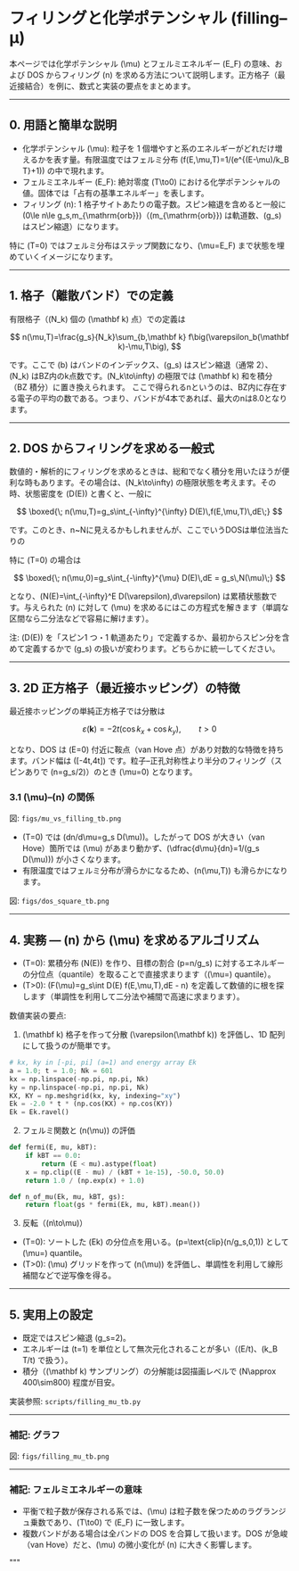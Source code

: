 # フィリングと化学ポテンシャル (filling–μ)

本ページでは化学ポテンシャル \(\mu\) とフェルミエネルギー \(E_F\) の意味、および DOS からフィリング \(n\) を求める方法について説明します。正方格子（最近接結合）を例に、数式と実装の要点をまとめます。

---

## 0. 用語と簡単な説明

- 化学ポテンシャル \(\mu\): 粒子を 1 個増やすと系のエネルギーがどれだけ増えるかを表す量。有限温度ではフェルミ分布
  \(f(E,\mu,T)=1/(e^{(E-\mu)/k_B T}+1)\) の中で現れます。
- フェルミエネルギー \(E_F\): 絶対零度 \(T\to0\) における化学ポテンシャルの値。固体では「占有の基準エネルギー」を表します。
- フィリング \(n\): 1 格子サイトあたりの電子数。スピン縮退を含めると一般に \(0\le n\le g_s\,m_{\mathrm{orb}}\)（\(m_{\mathrm{orb}}\) は軌道数、\(g_s\) はスピン縮退）になります。

特に \(T=0\) ではフェルミ分布はステップ関数になり、\(\mu=E_F\) まで状態を埋めていくイメージになります。

---

## 1. 格子（離散バンド）での定義

有限格子（\(N_k\) 個の \(\mathbf k\) 点）での定義は

$$
n(\mu,T)=\frac{g_s}{N_k}\sum_{b,\mathbf k} f\big(\varepsilon_b(\mathbf k)-\mu,T\big),
$$

です。ここで \(b\) はバンドのインデックス、\(g_s\) はスピン縮退（通常 2）、\(N_k\) はBZ内のk点数です。\(N_k\to\infty\) の極限では \(\mathbf k\) 和を積分（BZ 積分）に置き換えられます。
ここで得られるnというのは、BZ内に存在する電子の平均の数である。つまり、バンドが4本であれば、最大のnは8.0となります。

---

## 2. DOS からフィリングを求める一般式

数値的・解析的にフィリングを求めるときは、総和でなく積分を用いたほうが便利な時もあります。その場合は、\(N_k\to\infty\) の極限状態を考えます。その時、状態密度を \(D(E)\) と書くと、一般に

$$
\boxed{\; n(\mu,T)=g_s\int_{-\infty}^{\infty} D(E)\,f(E,\mu,T)\,dE\;}
$$

です。このとき、n~Nに見えるかもしれませんが、ここでいうDOSは単位法当たりの

特に \(T=0\) の場合は

$$
\boxed{\; n(\mu,0)=g_s\int_{-\infty}^{\mu} D(E)\,dE = g_s\,N(\mu)\;}
$$

となり、\(N(E)=\int_{-\infty}^E D(\varepsilon)\,d\varepsilon\) は累積状態数です。与えられた \(n\) に対して \(\mu\) を求めるにはこの方程式を解きます（単調な区間なら二分法などで容易に解けます）。

注: \(D(E)\) を「スピン1 つ・1 軌道あたり」で定義するか、最初からスピン分を含めて定義するかで \(g_s\) の扱いが変わります。どちらかに統一してください。

---

## 3. 2D 正方格子（最近接ホッピング）の特徴

最近接ホッピングの単純正方格子では分散は

$$
\varepsilon(\mathbf k)=-2t(\cos k_x+\cos k_y),\qquad t>0
$$

となり、DOS は \(E=0\) 付近に鞍点（van Hove 点）があり対数的な特徴を持ちます。バンド幅は \([-4t,4t]\) です。粒子–正孔対称性より半分のフィリング（スピンありで \(n=g_s/2\)）のとき \(\mu=0\) となります。

### 3.1 \(\mu\)–\(n\) の関係

図: `figs/mu_vs_filling_tb.png`

- \(T=0\) では \(dn/d\mu=g_s D(\mu)\)。したがって DOS が大きい（van Hove）箇所では \(\mu\) があまり動かず、\(\dfrac{d\mu}{dn}=1/(g_s D(\mu))\) が小さくなります。
- 有限温度ではフェルミ分布が滑らかになるため、\(n(\mu,T)\) も滑らかになります。

図: `figs/dos_square_tb.png`

---

## 4. 実務 — \(n\) から \(\mu\) を求めるアルゴリズム

- \(T=0\): 累積分布 \(N(E)\) を作り、目標の割合 \(p=n/g_s\) に対するエネルギーの分位点（quantile）を取ることで直接求まります（\(\mu=\) quantile）。
- \(T>0\): \(F(\mu)=g_s\int D(E) f(E,\mu,T)\,dE - n\) を定義して数値的に根を探します（単調性を利用して二分法や補間で高速に求まります）。

数値実装の要点:

1. \(\mathbf k\) 格子を作って分散 \(\varepsilon(\mathbf k)\) を評価し、1D 配列にして扱うのが簡単です。

```python
# kx, ky in [-pi, pi] (a=1) and energy array Ek
a = 1.0; t = 1.0; Nk = 601
kx = np.linspace(-np.pi, np.pi, Nk)
ky = np.linspace(-np.pi, np.pi, Nk)
KX, KY = np.meshgrid(kx, ky, indexing="xy")
Ek = -2.0 * t * (np.cos(KX) + np.cos(KY))
Ek = Ek.ravel()
```

2. フェルミ関数と \(n(\mu)\) の評価

```python
def fermi(E, mu, kBT):
    if kBT == 0.0:
        return (E < mu).astype(float)
    x = np.clip((E - mu) / (kBT + 1e-15), -50.0, 50.0)
    return 1.0 / (np.exp(x) + 1.0)

def n_of_mu(Ek, mu, kBT, gs):
    return float(gs * fermi(Ek, mu, kBT).mean())
```

3. 反転（\(n\to\mu\)）

- \(T=0\): ソートした \(Ek\) の分位点を用いる。\(p=\text{clip}(n/g_s,0,1)\) として \(\mu=\) quantile。
- \(T>0\): \(\mu\) グリッドを作って \(n(\mu)\) を評価し、単調性を利用して線形補間などで逆写像を得る。

---

## 5. 実用上の設定

- 既定ではスピン縮退 \(g_s=2\)。
- エネルギーは \(t=1\) を単位として無次元化されることが多い（\(E/t\)、\(k_B T/t\) で扱う）。
- 積分（\(\mathbf k\) サンプリング）の分解能は図描画レベルで \(N\approx 400\sim800\) 程度が目安。

実装参照: `scripts/filling_mu_tb.py`

---

### 補記: グラフ

図: `figs/filling_mu_tb.png`

---

### 補記: フェルミエネルギーの意味

- 平衡で粒子数が保存される系では、\(\mu\) は粒子数を保つためのラグランジュ乗数であり、\(T\to0\) で \(E_F\) に一致します。
- 複数バンドがある場合は全バンドの DOS を合算して扱います。DOS が急峻（van Hove）だと、\(\mu\) の微小変化が \(n\) に大きく影響します。

<!--fswatch-test: 2025-10-24T23:27:32.3617513+09:00-->

"""
